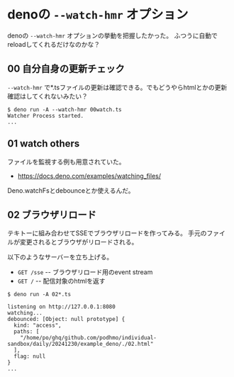 # denoの `--watch-hmr` オプション

denoの `--watch-hmr` オプションの挙動を把握したかった。
ふつうに自動でreloadしてくれるだけなのかな？

## 00 自分自身の更新チェック

`--watch-hmr` で*.tsファイルの更新は確認できる。でもどうやらhtmlとかの更新確認はしてくれないみたい？

```console
$ deno run -A --watch-hmr 00watch.ts
Watcher Process started.
...
```
## 01 watch others

ファイルを監視する例も用意されていた。

- https://docs.deno.com/examples/watching_files/

Deno.watchFsとdebounceとか使えるんだ。

## 02 ブラウザリロード

テキトーに組み合わせてSSEでブラウザリロードを作ってみる。
手元のファイルが変更されるとブラウザがリロードされる。

以下のようなサーバーを立ち上げる。

- `GET /sse` -- ブラウザリロード用のevent stream
- `GET /` -- 配信対象のhtmlを返す

```console
$ deno run -A 02*.ts

listening on http://127.0.0.1:8080
watching...
debounced: [Object: null prototype] {
  kind: "access",
  paths: [
    "/home/po/ghq/github.com/podhmo/individual-sandbox/daily/20241230/example_deno/./02.html"
  ],
  flag: null
}
...
```